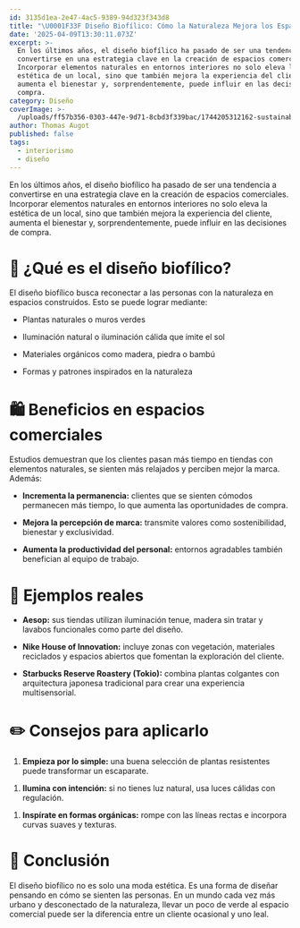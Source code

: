 ```yaml
---
id: 3135d1ea-2e47-4ac5-9389-94d323f343d8
title: "\U0001F33F Diseño Biofílico: Cómo la Naturaleza Mejora los Espacios Comerciales"
date: '2025-04-09T13:30:11.073Z'
excerpt: >-
  En los últimos años, el diseño biofílico ha pasado de ser una tendencia a
  convertirse en una estrategia clave en la creación de espacios comerciales.
  Incorporar elementos naturales en entornos interiores no solo eleva la
  estética de un local, sino que también mejora la experiencia del cliente,
  aumenta el bienestar y, sorprendentemente, puede influir en las decisiones de
  compra.
category: Diseño
coverImage: >-
  /uploads/ff57b356-0303-447e-9d71-8cbd3f339bac/1744205312162-sustainable-design.jpg
author: Thomas Augot
published: false
tags:
  - interiorismo
  - diseño
---
```

<p>En los últimos años, el diseño biofílico ha pasado de ser una tendencia a convertirse en una estrategia clave en la creación de espacios comerciales. Incorporar elementos naturales en entornos interiores no solo eleva la estética de un local, sino que también mejora la experiencia del cliente, aumenta el bienestar y, sorprendentemente, puede influir en las decisiones de compra.</p>
<p></p>
<h1>🌿 ¿Qué es el diseño biofílico?</h1>
<p>El diseño biofílico busca reconectar a las personas con la naturaleza en espacios construidos. Esto se puede lograr mediante:</p>
<ul class="editor-list-ul"><li class="editor-list-li">Plantas naturales o muros verdes</li></ul>
<ul class="editor-list-ul"><li class="editor-list-li">Iluminación natural o iluminación cálida que imite el sol</li></ul>
<ul class="editor-list-ul"><li class="editor-list-li">Materiales orgánicos como madera, piedra o bambú</li></ul>
<ul class="editor-list-ul"><li class="editor-list-li">Formas y patrones inspirados en la naturaleza</li></ul>
<p></p>
<h1>🛍️ Beneficios en espacios comerciales</h1>
<p>Estudios demuestran que los clientes pasan más tiempo en tiendas con elementos naturales, se sienten más relajados y perciben mejor la marca. Además:</p>
<ul class="editor-list-ul"><li class="editor-list-li"><strong>Incrementa la permanencia:</strong> clientes que se sienten cómodos permanecen más tiempo, lo que aumenta las oportunidades de compra.</li></ul>
<ul class="editor-list-ul"><li class="editor-list-li"><strong>Mejora la percepción de marca:</strong> transmite valores como sostenibilidad, bienestar y exclusividad.</li></ul>
<ul class="editor-list-ul"><li class="editor-list-li"><strong>Aumenta la productividad del personal:</strong> entornos agradables también benefician al equipo de trabajo.</li></ul>
<p></p>
<h1>🌸 Ejemplos reales</h1>
<ul class="editor-list-ul"><li class="editor-list-li"><strong>Aesop:</strong> sus tiendas utilizan iluminación tenue, madera sin tratar y lavabos funcionales como parte del diseño.</li></ul>
<ul class="editor-list-ul"><li class="editor-list-li"><strong>Nike House of Innovation:</strong> incluye zonas con vegetación, materiales reciclados y espacios abiertos que fomentan la exploración del cliente.</li></ul>
<ul class="editor-list-ul"><li class="editor-list-li"><strong>Starbucks Reserve Roastery (Tokio):</strong> combina plantas colgantes con arquitectura japonesa tradicional para crear una experiencia multisensorial.</li></ul>
<p></p>
<h1>✏️ Consejos para aplicarlo</h1>
<ol class="editor-list-ol"><li class="editor-list-li"><strong>Empieza por lo simple:</strong> una buena selección de plantas resistentes puede transformar un escaparate.</li></ol>
<ol class="editor-list-ol"><li class="editor-list-li"><strong>Ilumina con intención:</strong> si no tienes luz natural, usa luces cálidas con regulación.</li></ol>
<ol class="editor-list-ol"><li class="editor-list-li"><strong>Inspírate en formas orgánicas:</strong> rompe con las líneas rectas e incorpora curvas suaves y texturas.</li></ol>
<p></p>
<h1>🌻 Conclusión</h1>
<p>El diseño biofílico no es solo una moda estética. Es una forma de diseñar pensando en cómo se sienten las personas. En un mundo cada vez más urbano y desconectado de la naturaleza, llevar un poco de verde al espacio comercial puede ser la diferencia entre un cliente ocasional y uno leal.</p>
